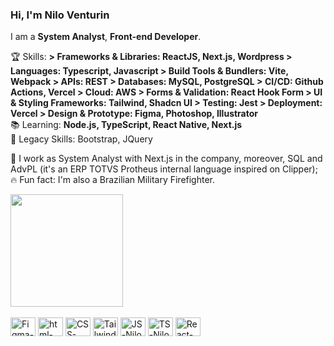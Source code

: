 ### Hi, I'm Nilo Venturin

<p align="left">
I am a <strong>System Analyst</strong>, <strong>Front-end Developer</strong>.<br />
</p>

<p align="left">
  🏆  Skills: 
  <strong>
    > Frameworks & Libraries: ReactJS, Next.js, Wordpress
    > Languages: Typescript, Javascript
    > Build Tools & Bundlers: Vite, Webpack
    > APIs: REST
    > Databases: MySQL, PostgreSQL
    > CI/CD: Github Actions, Vercel
    > Cloud: AWS
    > Forms & Validation: React Hook Form
    > UI & Styling Frameworks: Tailwind, Shadcn UI
    > Testing: Jest
    > Deployment: Vercel
    > Design & Prototype: Figma, Photoshop, Illustrator
  </strong><br />
  📚  Learning: <strong>Node.js, TypeScript, React Native, Next.js</strong><br />
  👴  Legacy Skills: Bootstrap, JQuery
</p>

<p align="left">
  💼 I work as System Analyst with Next.js in the company, moreover, SQL and AdvPL (it's an ERP TOTVS Protheus internal language inspired on Clipper); <br />
  🔥 Fun fact: I'm also a Brazilian Military Firefighter.
</p>

<div>
  <a href="https://www.github.com/dev-nilo">
    <img height="180em" src="https://github-readme-stats.vercel.app/api/top-langs/?username=dev-nilo&layout=compact&langs_count=16&theme=dark" />
  </a>
</div>
<br>
<div style="display: inline-block">
  <img align="center" alt="Figma-Nilo" height="30" width="40" src="https://cdn.jsdelivr.net/gh/devicons/devicon/icons/figma/figma-original.svg" />
  <img align="center" alt="html-Nilo" height="30" width="40" src="https://cdn.jsdelivr.net/gh/devicons/devicon/icons/html5/html5-original.svg" />
  <img align="center" alt="CSS-Nilo" height="30" width="40" src="https://cdn.jsdelivr.net/gh/devicons/devicon/icons/css3/css3-original.svg" />  
  <img align="center" alt="Tailwind-Nilo" height="30" width="40" src="https://cdn.jsdelivr.net/gh/devicons/devicon@latest/icons/tailwindcss/tailwindcss-original.svg" />
  <img align="center" alt="JS-Nilo" height="30" width="40" src="https://cdn.jsdelivr.net/gh/devicons/devicon/icons/javascript/javascript-plain.svg" />
  <img align="center" alt="TS-Nilo" height="30" width="40" src="https://cdn.jsdelivr.net/gh/devicons/devicon/icons/typescript/typescript-plain.svg" />
  <img align="center" alt="React-Nilo" height="30" width="40" src="https://cdn.jsdelivr.net/gh/devicons/devicon/icons/react/react-original.svg" />
</div>
